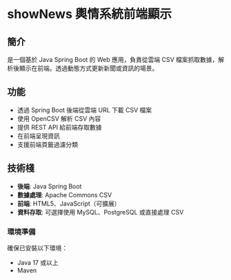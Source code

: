 # showNews 輿情系統前端顯示

## 簡介
是一個基於 Java Spring Boot 的 Web 應用，負責從雲端 CSV 檔案抓取數據，解析後顯示在前端。透過動態方式更新新聞或資訊的場景。

## 功能
- 透過 Spring Boot 後端從雲端 URL 下載 CSV 檔案
- 使用 OpenCSV 解析 CSV 內容
- 提供 REST API 給前端存取數據
- 在前端呈現資訊
- 支援前端頁籤過濾分類

## 技術棧
- **後端**: Java Spring Boot
- **數據處理**: Apache Commons CSV
- **前端**: HTML5、JavaScript（可擴展）
- **資料存取**: 可選擇使用 MySQL、PostgreSQL 或直接處理 CSV

### 環境準備
確保已安裝以下環境：
- Java 17 或以上
- Maven

